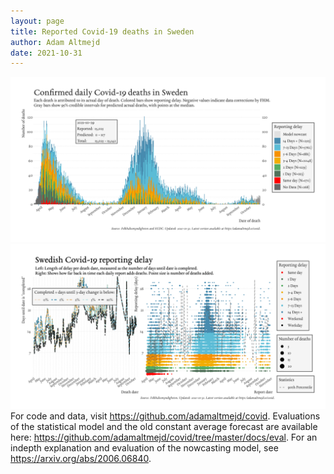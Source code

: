 ```yaml
---
layout: page
title: Reported Covid-19 deaths in Sweden
author: Adam Altmejd
date: 2021-10-31
---
```


![Graph of Swedish Covid-19 deaths with reporting delay.](deaths_lag_sweden_2021-10-31.png "Swedish Covid-19 deaths.")
![Graph of Swedish Covid-19 reporting delay in daily deaths.](lag_trend_sweden_2021-10-31.png "Trend in Swedish Covid-19 mortality reporting delay.")
For code and data, visit <https://github.com/adamaltmejd/covid>.
Evaluations of the statistical model and the old constant average forecast are available here: <https://github.com/adamaltmejd/covid/tree/master/docs/eval>.
For an indepth explanation and evaluation of the nowcasting model, see <https://arxiv.org/abs/2006.06840>.
